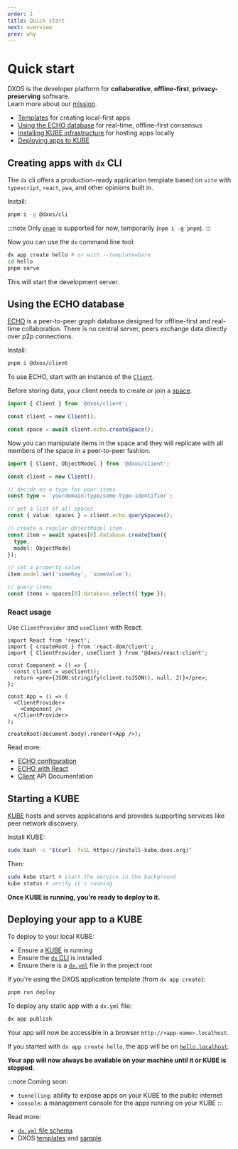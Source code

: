 ```yaml
---
order: 1
title: Quick start
next: overview
prev: why
---
```


# Quick start

DXOS is the developer platform for **collaborative**, **offline-first**, **privacy-preserving** software.<br/> Learn more about our [mission](why).

*   [Templates](#creating-apps-with-dx-cli) for creating local-first apps
*   [Using the ECHO database](#using-the-echo-database) for real-time, offline-first consensus
*   [Installing KUBE infrastructure](#starting-a-kube) for hosting apps locally
*   [Deploying apps to KUBE](#deploying-your-app-to-a-kube)

## Creating apps with `dx` CLI

The `dx` cli offers a production-ready application template based on `vite` with `typescript`, `react`, `pwa`, and other opinions built in.

Install:

```bash
pnpm i -g @dxos/cli
```

:::note
Only [`pnpm`](https://pnpm.io/) is supported for now, temporarily (`npm i -g pnpm`).
:::

Now you can use the `dx` command line tool:

```bash
dx app create hello # or with --template=bare
cd hello
pnpm serve
```

This will start the development server.

## Using the ECHO database

[ECHO](overview#echo) is a peer-to-peer graph database designed for offline-first and real-time collaboration. There is no central server, peers exchange data directly over p2p connections.

Install:

```bash
pnpm i @dxos/client
```

To use ECHO, start with an instance of the [`Client`](echo/configuration).

Before storing data, your client needs to create or join a [space](echo/spaces).

```ts file=./echo/snippets/create-space.ts#L5-
import { Client } from '@dxos/client';

const client = new Client();

const space = await client.echo.createSpace();
```

Now you can manipulate items in the space and they will replicate with all members of the space in a peer-to-peer fashion.

```ts file=./echo/snippets/write-items.ts#L5-
import { Client, ObjectModel } from '@dxos/client';

const client = new Client();

// decide on a type for your items
const type = 'yourdomain:type/some-type-identifier';

// get a list of all spaces
const { value: spaces } = client.echo.querySpaces();

// create a regular ObjectModel item
const item = await spaces[0].database.createItem({
  type,
  model: ObjectModel
});

// set a property value
item.model.set('someKey', 'someValue');

// query items
const items = spaces[0].database.select({ type });
```

### React usage

Use `ClientProvider` and `useClient` with React:

```tsx file=./echo/snippets/create-client-react.tsx#L5-
import React from 'react';
import { createRoot } from 'react-dom/client';
import { ClientProvider, useClient } from '@dxos/react-client';

const Component = () => {
  const client = useClient();
  return <pre>{JSON.stringify(client.toJSON(), null, 2)}</pre>;
};

const App = () => (
  <ClientProvider>
    <Component />
  </ClientProvider>
);

createRoot(document.body).render(<App />);
```

Read more:

*   [ECHO configuration](echo/configuration)
*   [ECHO with React](echo/react)
*   [Client](../api/@dxos/client/classes/Client.md) API Documentation

## Starting a KUBE

[KUBE](kube/overview) hosts and serves applications and provides supporting services like peer network discovery.

Install KUBE:

```bash file=./snippets/install-kube.sh
sudo bash -c "$(curl -fsSL https://install-kube.dxos.org)"
```

Then:

```bash
sudo kube start # start the service in the background
kube status # verify it's running
```

**Once KUBE is running, you're ready to deploy to it.**

## Deploying your app to a KUBE

To deploy to your local KUBE:

*   Ensure a [KUBE](#starting-a-kube) is running
*   Ensure the [`dx` CLI](#creating-apps-with-dx-cli) is installed
*   Ensure there is a [`dx.yml`](kube/dx-yml-file) file in the project root

If you're using the DXOS application template (from `dx app create`):

```bash
pnpm run deploy
```

To deploy any static app with a `dx.yml` file:

```bash
dx app publish
```

Your app will now be accessible in a browser `http://<app-name>.localhost`.

If you started with `dx app create hello`, the app will be on [`hello.localhost`](http://hello.localhost).

**Your app will now always be available on your machine until it or KUBE is stopped.**

:::note
Coming soon:

*   `tunnelling`: ability to expose apps on your KUBE to the public internet
*   `console`: a management console for the apps running on your KUBE
:::

Read more:

*   [`dx.yml` file schema](kube/dx-yml-file)
*   DXOS [templates](cli/templates) and [sample](samples).
